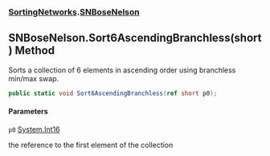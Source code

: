 ### [SortingNetworks](SortingNetworks.md 'SortingNetworks').[SNBoseNelson](SortingNetworks.SNBoseNelson.md 'SortingNetworks.SNBoseNelson')

## SNBoseNelson.Sort6AscendingBranchless(short) Method

Sorts a collection of 6 elements in ascending order using branchless min/max swap.

```csharp
public static void Sort6AscendingBranchless(ref short p0);
```
#### Parameters

<a name='SortingNetworks.SNBoseNelson.Sort6AscendingBranchless(short).p0'></a>

`p0` [System.Int16](https://docs.microsoft.com/en-us/dotnet/api/System.Int16 'System.Int16')

the reference to the first element of the collection